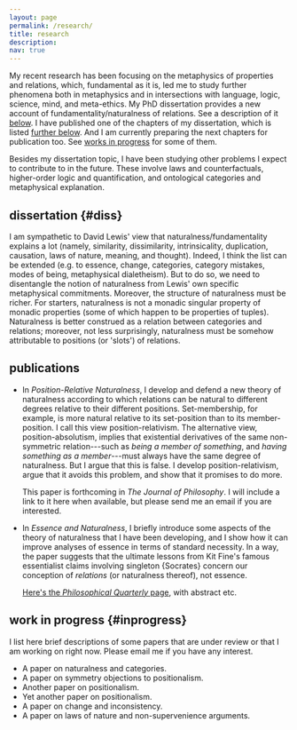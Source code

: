 ```yaml
---
layout: page
permalink: /research/
title: research
description: 
nav: true
---
```


My recent research has been focusing 
on the metaphysics of properties and relations, 
which, fundamental as it is, led me to study further phenomena 
both in metaphysics and in intersections with language, logic, science, mind, and meta-ethics. 
My PhD dissertation provides a new account of fundamentality/naturalness of relations. 
See a description of it [below](#diss). 
I have published one of the chapters of my dissertation, which is listed [further below](#publications). 
And I am currently preparing the next chapters for publication too. See [works in progress](#inprogress) for some of them.

Besides my dissertation topic, I have been studying other problems I expect to contribute to in the future. 
These involve laws and counterfactuals, higher-order logic and quantification, and ontological categories and metaphysical explanation. 

dissertation {#diss}
------------

I am sympathetic to David Lewis\' view that 
naturalness/fundamentality explains a lot (namely, similarity, dissimilarity, intrinsicality, duplication, causation, laws
of nature, meaning, and thought). Indeed, I think the list can be
extended (e.g. to essence, change, categories, category mistakes, 
modes of being, metaphysical dialetheism). But to do so, we need to disentangle the notion of naturalness
from Lewis\' own specific metaphysical commitments. Moreover, the structure of
naturalness must be richer. For starters, naturalness is not a monadic singular property of monadic properties (some of which happen to be properties of tuples). Naturalness is better construed as a
relation between categories and relations; moreover, not less surprisingly, naturalness must be somehow attributable to positions (or 'slots') of relations.

publications
------------
-   In *Position-Relative Naturalness*, I develop and defend a new theory of naturalness according to which relations can be natural to different degrees relative to their different positions. Set-membership, for example, is more natural relative to its set-position than to its member-position. I call this view position-relativism. The alternative view, position-absolutism, implies that existential derivatives of the same non-symmetric relation---such as *being a member of something*, and *having something as a member*---must always have the same degree of naturalness. But I argue that this is false. I develop position-relativism, argue that it avoids this problem, and show that it promises to do more.

    This paper is forthcoming in *The Journal of Philosophy*. I will include a link to it here when available, but please send me an email if you are interested. 


-   In *Essence and Naturalness*, I briefly introduce some aspects of
    the theory of naturalness that I have been developing, and I show
    how it can improve analyses of essence in terms of standard
    necessity. In a way, the paper suggests that the ultimate lessons
    from Kit Fine\'s famous essentialist claims involving singleton
    {Socrates} concern our conception of *relations* (or naturalness
    thereof), not essence.
    
    [Here\'s the *Philosophical Quarterly* page](https://doi.org/10.1093/pq/pqz014), with abstract etc.

work in progress {#inprogress}
----------------

I list here brief descriptions of some papers that are under review or that I am working on right now. Please email me if you have any interest.

-   A paper on naturalness and categories. 
-   A paper on symmetry objections to positionalism. 
-   Another paper on positionalism. 
-   Yet another paper on positionalism. 
-   A paper on change and inconsistency. 
-   A paper on laws of nature and non-supervenience arguments. 
